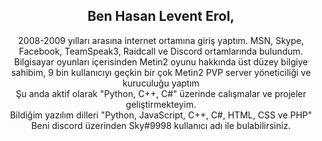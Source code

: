 <h2 align="center"> Ben Hasan Levent Erol,</h2>
<p align="center">
2008-2009 yılları arasına internet ortamına giriş yaptım. MSN, Skype, Facebook, TeamSpeak3, Raidcall ve Discord ortamlarında bulundum.<br>
Bilgisayar oyunları içerisinden Metin2 oyunu hakkında üst düzey bilgiye sahibim, 9 bin kullanıcıyı geçkin bir çok Metin2 PVP server yöneticiliği ve kuruculuğu yaptım<br>
Şu anda aktif olarak "Python, C++, C#" üzerinde calışmalar ve projeler geliştirmekteyim.<br>
Bildiğim yazılım dilleri "Python, JavaScript, C++, C#, HTML, CSS ve PHP"<br>
Beni discord üzerinden Sky#9998 kullanıcı adı ile bulabilirsiniz.
</p>
